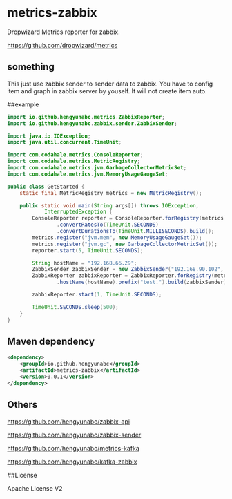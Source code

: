 # metrics-zabbix
Dropwizard Metrics reporter for zabbix.

https://github.com/dropwizard/metrics

## something
This just use zabbix sender to sender data to zabbix. You have to config item and graph in zabbix server by youself.
It will not create item auto.

##example
```java
import io.github.hengyunabc.metrics.ZabbixReporter;
import io.github.hengyunabc.zabbix.sender.ZabbixSender;

import java.io.IOException;
import java.util.concurrent.TimeUnit;

import com.codahale.metrics.ConsoleReporter;
import com.codahale.metrics.MetricRegistry;
import com.codahale.metrics.jvm.GarbageCollectorMetricSet;
import com.codahale.metrics.jvm.MemoryUsageGaugeSet;

public class GetStarted {
	static final MetricRegistry metrics = new MetricRegistry();

	public static void main(String args[]) throws IOException,
			InterruptedException {
		ConsoleReporter reporter = ConsoleReporter.forRegistry(metrics)
				.convertRatesTo(TimeUnit.SECONDS)
				.convertDurationsTo(TimeUnit.MILLISECONDS).build();
		metrics.register("jvm.mem", new MemoryUsageGaugeSet());
		metrics.register("jvm.gc", new GarbageCollectorMetricSet());
		reporter.start(5, TimeUnit.SECONDS);

		String hostName = "192.168.66.29";
		ZabbixSender zabbixSender = new ZabbixSender("192.168.90.102", 10051);
		ZabbixReporter zabbixReporter = ZabbixReporter.forRegistry(metrics)
				.hostName(hostName).prefix("test.").build(zabbixSender);

		zabbixReporter.start(1, TimeUnit.SECONDS);

		TimeUnit.SECONDS.sleep(500);
	}
}
```

## Maven dependency

```xml
<dependency>
    <groupId>io.github.hengyunabc</groupId>
    <artifactId>metrics-zabbix</artifactId>
    <version>0.0.1</version>
</dependency>
```

## Others

https://github.com/hengyunabc/zabbix-api

https://github.com/hengyunabc/zabbix-sender

https://github.com/hengyunabc/metrics-kafka

https://github.com/hengyunabc/kafka-zabbix

##License

Apache License V2
